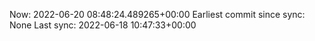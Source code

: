 Now: 2022-06-20 08:48:24.489265+00:00 Earliest commit since sync: None Last sync: 2022-06-18 10:47:33+00:00
